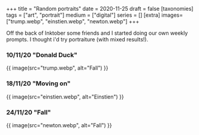 +++
title = "Random portraits"
date = 2020-11-25
draft =  false
[taxonomies]
tags = ["art", "portrait"]
medium = ["digital"]
series = []
[extra]
images= ["trump.webp", "einstien.webp", "newton.webp"]
+++

Off the back of Inktober some friends and I started doing our own weekly prompts. I thought i'd try portraiture (with mixed results!).

### 10/11/20 "Donald Duck"

{{ image(src="trump.webp", alt="Fall") }}

### 18/11/20 "Moving on"

{{ image(src="einstien.webp", alt="Einstien") }}

### 24/11/20 "Fall"

{{ image(src="newton.webp", alt="Fall") }}
